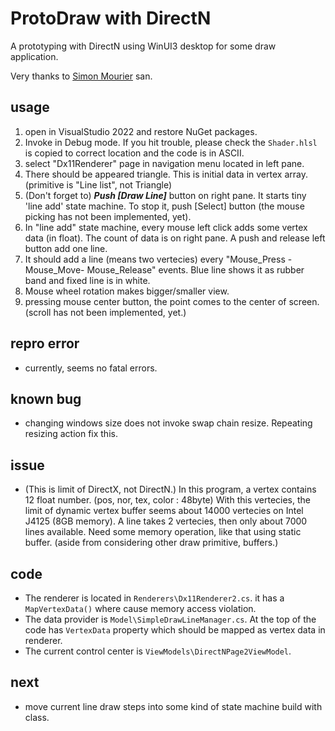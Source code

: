 # ProtoDraw with DirectN
A prototyping with DirectN using WinUI3 desktop for some draw application.

Very thanks to [Simon Mourier](https://github.com/smourier) san.
## usage
1. open in VisualStudio 2022 and restore NuGet packages.
2. Invoke in Debug mode. If you hit trouble, please check the `Shader.hlsl` is copied to correct location and the code is in ASCII.
3. select "Dx11Renderer" page in navigation menu located in left pane.
4. There should be appeared triangle. This is initial data in vertex array. (primitive is "Line list", not Triangle)
5. (Don't forget to) ***Push [Draw Line]*** button on right pane. It starts tiny 'line add' state machine. To stop it, push [Select] button (the mouse picking has not been implemented, yet).
6. In "line add" state machine, every mouse left click adds some vertex data (in float). The count of data is on right pane. A push and release left button add one line.
7. It should add a line (means two vertecies) every "Mouse_Press - Mouse_Move- Mouse_Release" events. Blue line shows it as rubber band and fixed line is in white.
8. Mouse wheel rotation makes bigger/smaller view.
9. pressing mouse center button, the point comes to the center of screen. (scroll has not been implemented, yet.)

## repro error
- currently, seems no fatal errors.

## known bug
- changing windows size does not invoke swap chain resize. Repeating resizing action fix this.

## issue
- (This is limit of DirectX, not DirectN.) In this program, a vertex contains 12 float number. (pos, nor, tex, color : 48byte) With this vertecies, the limit of dynamic vertex buffer seems about 14000 vertecies on Intel J4125 (8GB memory). A line takes 2 vertecies, then only about 7000 lines available. Need some memory operation, like that using static buffer. (aside from considering other draw primitive, buffers.)

## code
- The renderer is located in `Renderers\Dx11Renderer2.cs`. it has a `MapVertexData()` where cause memory access violation.
- The data provider is `Model\SimpleDrawLineManager.cs`. At the top of the code has `VertexData` property which should be mapped as vertex data in renderer.
- The current control center is `ViewModels\DirectNPage2ViewModel`.

## next
- move current line draw steps into some kind of state machine build with class.